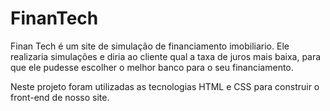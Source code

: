 # FinanTech
Finan Tech é um site de simulação de financiamento imobiliario. Ele realizaria simulações e diria ao cliente qual a taxa de juros mais baixa, para que ele pudesse escolher o melhor banco para o seu financiamento. 


Neste projeto foram utilizadas as tecnologias HTML e CSS para construir o front-end de nosso site.
